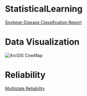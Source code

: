 # StatisticalLearning


[Soybean Disease Classification Report](https://github.com/Gewles/StatisticalLearning/files/14487985/455.Writeup.-.Wolf.Guch.Lewis.Faraj.pdf) 


# Data Visualization


![ArcGIS CowMap](https://github.com/Gewles/Projects_Undergrad/assets/87028886/ccc5f42b-6a4a-4232-88df-db2dce373eca)


# Reliability 

[Multistate Reliability](https://github.com/Gewles/Projects_Undergrad/files/14488029/Multistate.Reliability.Literature.Review.v2.1.pdf)
